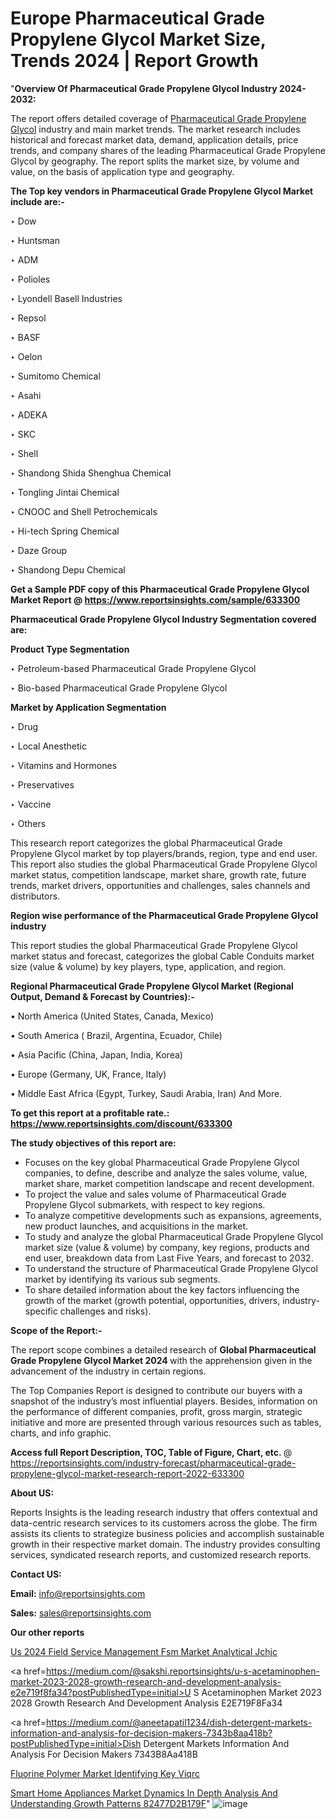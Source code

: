 # Europe Pharmaceutical Grade Propylene Glycol Market Size, Trends 2024 | Report Growth

 "<strong>Overview Of Pharmaceutical Grade Propylene Glycol Industry 2024-2032:</strong>

The report offers detailed coverage of <a href=https://www.reportsinsights.com/sample/633300>Pharmaceutical Grade Propylene Glycol</a> industry and main market trends. The market research includes historical and forecast market data, demand, application details, price trends, and company shares of the leading Pharmaceutical Grade Propylene Glycol by geography. The report splits the market size, by volume and value, on the basis of application type and geography.

<strong>The Top key vendors in Pharmaceutical Grade Propylene Glycol Market include are:- </strong>

‣ Dow

‣ Huntsman

‣ ADM

‣ Polioles

‣ Lyondell Basell Industries

‣ Repsol

‣ BASF

‣ Oelon

‣ Sumitomo Chemical

‣ Asahi

‣ ADEKA

‣ SKC

‣ Shell

‣ Shandong Shida Shenghua Chemical

‣ Tongling Jintai Chemical

‣ CNOOC and Shell Petrochemicals

‣ Hi-tech Spring Chemical

‣ Daze Group

‣ Shandong Depu Chemical

<strong>Get a Sample PDF copy of this Pharmaceutical Grade Propylene Glycol Market Report </strong><strong>@ <a href=https://www.reportsinsights.com/sample/633300 style=color:#0000ff;>https://www.reportsinsights.com/sample/633300</a> </strong>

<strong>Pharmaceutical Grade Propylene Glycol Industry Segmentation covered are:</strong>

<strong>Product Type Segmentation</strong>

‣    Petroleum-based Pharmaceutical Grade Propylene Glycol

‣ Bio-based Pharmaceutical Grade Propylene Glycol

<strong>Market by Application Segmentation</strong>

‣   Drug

‣ Local Anesthetic

‣ Vitamins and Hormones

‣ Preservatives

‣ Vaccine

‣ Others

This research report categorizes the global Pharmaceutical Grade Propylene Glycol market by top players/brands, region, type and end user. This report also studies the global Pharmaceutical Grade Propylene Glycol market status, competition landscape, market share, growth rate, future trends, market drivers, opportunities and challenges, sales channels and distributors.

<strong>Region wise performance of the Pharmaceutical Grade Propylene Glycol industry</strong><strong> </strong>

This report studies the global Pharmaceutical Grade Propylene Glycol market status and forecast, categorizes the global Cable Conduits market size (value &amp; volume) by key players, type, application, and region. 

<strong>Regional Pharmaceutical Grade Propylene Glycol Market (Regional Output, Demand &amp; Forecast by Countries):-</strong>

• North America (United States, Canada, Mexico)

• South America ( Brazil, Argentina, Ecuador, Chile)

• Asia Pacific (China, Japan, India, Korea)

• Europe (Germany, UK, France, Italy)

• Middle East Africa (Egypt, Turkey, Saudi Arabia, Iran) And More.

<strong>To get this report at a profitable rate.: <a href=https://www.reportsinsights.com/discount/633300 style=color:#0000ff;>https://www.reportsinsights.com/discount/633300</a></strong>

<strong>The study objectives of this report are:</strong>
<ul>
  <li>Focuses on the key global Pharmaceutical Grade Propylene Glycol companies, to define, describe and analyze the sales volume, value, market share, market competition landscape and recent development.</li>
  <li>To project the value and sales volume of Pharmaceutical Grade Propylene Glycol submarkets, with respect to key regions.</li>
  <li>To analyze competitive developments such as expansions, agreements, new product launches, and acquisitions in the market.</li>
  <li>To study and analyze the global Pharmaceutical Grade Propylene Glycol market size (value &amp; volume) by company, key regions, products and end user, breakdown data from Last Five Years, and forecast to 2032.</li>
  <li>To understand the structure of Pharmaceutical Grade Propylene Glycol market by identifying its various sub segments.</li>
  <li>To share detailed information about the key factors influencing the growth of the market (growth potential, opportunities, drivers, industry-specific challenges and risks).</li>
</ul>
<strong>Scope of the Report:-</strong><strong> </strong>

The report scope combines a detailed research of <strong>Global Pharmaceutical Grade Propylene Glycol Market 2024 </strong>with the apprehension given in the advancement of the industry in certain regions.

The Top Companies Report is designed to contribute our buyers with a snapshot of the industry’s most influential players. Besides, information on the performance of different companies, profit, gross margin, strategic initiative and more are presented through various resources such as tables, charts, and info graphic.

<strong>Access full Report Description, TOC, Table of Figure, Chart, etc. </strong>@   <a href=https://reportsinsights.com/industry-forecast/pharmaceutical-grade-propylene-glycol-market-research-report-2022-633300 style=color:#0000ff;>https://reportsinsights.com/industry-forecast/pharmaceutical-grade-propylene-glycol-market-research-report-2022-633300</a>

<strong>About US:</strong>

Reports Insights is the leading research industry that offers contextual and data-centric research services to its customers across the globe. The firm assists its clients to strategize business policies and accomplish sustainable growth in their respective market domain. The industry provides consulting services, syndicated research reports, and customized research reports.

<strong>Contact US:</strong>

<p class=""""><b>Email:</b> <a href=mailto:info@reportsinsights.com>info@reportsinsights.com</a></p>
<p class=""""><b>Sales:</b> <a href=mailto:sales@reportsinsights.com>sales@reportsinsights.com</a></p>

<strong>Our other reports</strong>

<a href=https://www.linkedin.com/pulse/us-2024-field-service-management-fsm-market-analytical-jchjc/>Us 2024 Field Service Management Fsm Market Analytical Jchjc</a>

<a href=https://medium.com/@sakshi.reportsinsights/u-s-acetaminophen-market-2023-2028-growth-research-and-development-analysis-e2e719f8fa34?postPublishedType=initial>U S Acetaminophen Market 2023 2028 Growth Research And Development Analysis E2E719F8Fa34</a>

<a href=https://medium.com/@aneetapatil1234/dish-detergent-markets-information-and-analysis-for-decision-makers-7343b8aa418b?postPublishedType=initial>Dish Detergent Markets Information And Analysis For Decision Makers 7343B8Aa418B</a>

<a href=https://www.linkedin.com/pulse/fluorine-polymer-market-identifying-key-viqrc/>Fluorine Polymer Market Identifying Key Viqrc</a>

<a href=https://medium.com/@anuragakarte041/smart-home-appliances-market-dynamics-in-depth-analysis-and-understanding-growth-patterns-82477d2b179f>Smart Home Appliances Market Dynamics In Depth Analysis And Understanding Growth Patterns 82477D2B179F</a>"
![image](https://github.com/daminid12/RImarketresearch/assets/158430485/de4e584c-9579-4d18-b123-ee73636a3158)
